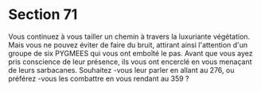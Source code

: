 # Section 71

Vous continuez à vous tailler un chemin à travers la luxuriante
végétation. Mais vous ne pouvez éviter de faire du bruit, attirant
ainsi l'attention d'un groupe de six PYGMEES qui vous ont
emboîté le pas. Avant que vous ayez pris conscience de leur
présence, ils vous ont encerclé en vous menaçant de leurs
sarbacanes. Souhaitez -vous leur parler en allant au  276, ou
préférez -vous les combattre en vous rendant au  359 ?